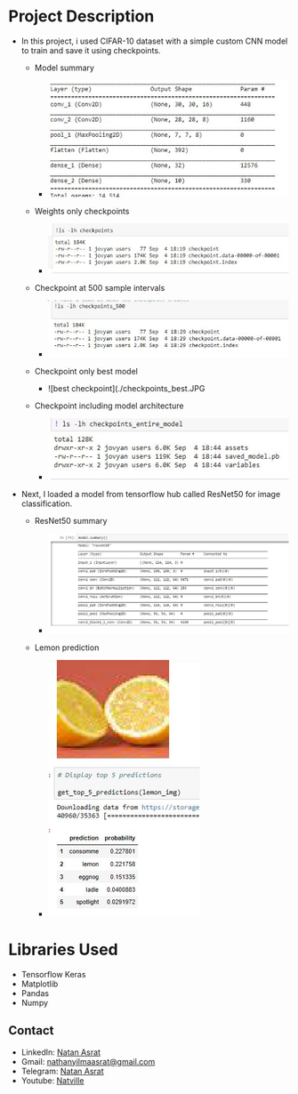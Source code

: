 # Project Description

- In this project, i used CIFAR-10 dataset with a simple custom CNN model to train and save it using checkpoints.
    - Model summary
        - ![summary](./simple_cnn.JPG)
    
    - Weights only checkpoints

        - ![weights only](./checkpoints_1.JPG)

    - Checkpoint at 500 sample intervals

        - ![500 sample interval](./checkpoints_500.JPG)

    - Checkpoint only best model

        - ![best checkpoint](./checkpoints_best.JPG
        
    - Checkpoint including model architecture

        - ![architecture](./checkpoints_entire.JPG)


- Next, I loaded a model from tensorflow hub called ResNet50 for image classification.

    - ResNet50 summary

        - ![resnet50 summary](./resnet.JPG)

    - Lemon prediction

        - ![lemon prediction](./lemon.JPG)

# Libraries Used
 - Tensorflow Keras
 - Matplotlib
 - Pandas
 - Numpy

## Contact
 - LinkedIn: [Natan Asrat](https://linkedin.com/in/natan-asrat)
 - Gmail: nathanyilmaasrat@gmail.com
 - Telegram: [Natan Asrat](https://t.me/fail_your_way_to_success)
 - Youtube: [Natville](https://www.youtube.com/@natvilletutor)